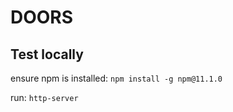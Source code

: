 # DOORS

## Test locally

ensure npm is installed:
    `npm install -g npm@11.1.0`

run:
    `http-server`